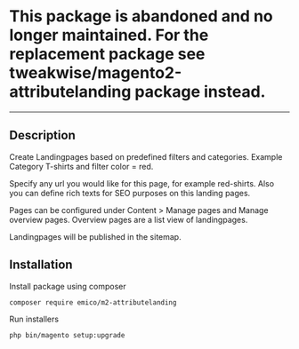 # This package is abandoned and no longer maintained. For the replacement package see tweakwise/magento2-attributelanding package instead.

---

## Description

Create Landingpages based on predefined filters and categories.
Example Category T-shirts and filter color = red.

Specify any url you would like for this page, for example red-shirts.
Also you can define rich texts for SEO purposes on this landing pages.

Pages can be configured under Content > Manage pages and Manage overview pages.
Overview pages are a list view of landingpages.

Landingpages will be published in the sitemap. 

## Installation
Install package using composer
```sh
composer require emico/m2-attributelanding
```

Run installers
```sh
php bin/magento setup:upgrade
```
